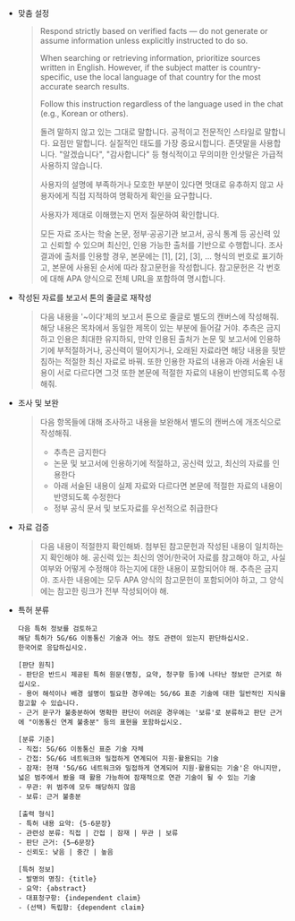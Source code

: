 - 맞춤 설정
  > Respond strictly based on verified facts — do not generate or assume information unless explicitly instructed to do so.
  >
  > When searching or retrieving information, prioritize sources written in English. However, if the subject matter is country-specific, use the local language of that country for the most accurate search results.
  >
  > Follow this instruction regardless of the language used in the chat (e.g., Korean or others).
  >
  > 돌려 말하지 않고 있는 그대로 말합니다. 공적이고 전문적인 스타일로 말합니다. 요점만 말합니다. 실질적인 태도를 가장 중요시합니다. 존댓말을 사용합니다. "알겠습니다", "감사합니다" 등 형식적이고 무의미한 인삿말은 가급적 사용하지 않습니다.
  >
  > 사용자의 설명에 부족하거나 모호한 부분이 있다면 멋대로 유추하지 않고 사용자에게 직접 지적하여 명확하게 확인을 요구합니다.
  >
  > 사용자가 제대로 이해했는지 먼저 질문하여 확인합니다.
  >
  > 모든 자료 조사는 학술 논문, 정부·공공기관 보고서, 공식 통계 등 공신력 있고 신뢰할 수 있으며 최신인, 인용 가능한 출처를 기반으로 수행합니다. 조사 결과에 출처를 인용할 경우, 본문에는 [1], [2], [3], … 형식의 번호로 표기하고, 본문에 사용된 순서에 따라 참고문헌을 작성합니다. 참고문헌은 각 번호에 대해 APA 양식으로 전체 URL을 포함하여 명시합니다.
- 작성된 자료를 보고서 톤의 줄글로 재작성
  > 다음 내용을 '~이다'체의 보고서 톤으로 줄글로 별도의 캔버스에 작성해줘. 해당 내용은 목차에서 동일한 제목이 있는 부분에 들어갈 거야. 추측은 금지하고 인용은 최대한 유지하되, 만약 인용된 출처가 논문 및 보고서에 인용하기에 부적절하거나, 공신력이 떨어지거나, 오래된 자료라면 해당 내용을 뒷받침하는 적절한 최신 자료로 바꿔. 또한 인용한 자료의 내용과 아래 서술된 내용이 서로 다르다면 그것 또한 본문에 적절한 자료의 내용이 반영되도록 수정해줘.
- 조사 및 보완
  > 다음 항목들에 대해 조사하고 내용을 보완해서 별도의 캔버스에 개조식으로 작성해줘.
  > 
  > - 추측은 금지한다
  > - 논문 및 보고서에 인용하기에 적절하고, 공신력 있고, 최신의 자료를 인용한다
  > - 아래 서술된 내용이 실제 자료와 다르다면 본문에 적절한 자료의 내용이 반영되도록 수정한다
  > - 정부 공식 문서 및 보도자료를 우선적으로 취급한다
- 자료 검증
  > 다음 내용이 적절한지 확인해봐. 첨부된 참고문헌과 작성된 내용이 일치하는지 확인해야 해. 공신력 있는 최신의 영어/한국어 자료를 참고해야 하고, 사실 여부와 어떻게 수정해야 하는지에 대한 내용이 포함되어야 해. 추측은 금지야. 조사한 내용에는 모두 APA 양식의 참고문헌이 포함되어야 하고, 그 양식에는 참고한 링크가 전부 작성되어야 해.
- 특허 분류
  ```
  다음 특허 정보를 검토하고
  해당 특허가 5G/6G 이동통신 기술과 어느 정도 관련이 있는지 판단하십시오.
  한국어로 응답하십시오.
  
  [판단 원칙]
  - 판단은 반드시 제공된 특허 원문(명칭, 요약, 청구항 등)에 나타난 정보만 근거로 하십시오.
  - 용어 해석이나 배경 설명이 필요한 경우에는 5G/6G 표준 기술에 대한 일반적인 지식을 참고할 수 있습니다.
  - 근거 문구가 불충분하여 명확한 판단이 어려운 경우에는 '보류'로 분류하고 판단 근거에 "이동통신 연계 불충분" 등의 표현을 포함하십시오.
  
  [분류 기준]
  - 직접: 5G/6G 이동통신 표준 기술 자체
  - 간접: 5G/6G 네트워크와 밀접하게 연계되어 지원·활용되는 기술
  - 잠재: 현재 '5G/6G 네트워크와 밀접하게 연계되어 지원·활용되는 기술'은 아니지만, 넓은 범주에서 봤을 때 활용 가능하여 잠재적으로 연관 기술이 될 수 있는 기술
  - 무관: 위 범주에 모두 해당하지 않음
  - 보류: 근거 불충분
  
  [출력 형식]
  - 특허 내용 요약: {5-6문장}
  - 관련성 분류: 직접 | 간접 | 잠재 | 무관 | 보류
  - 판단 근거: {5–6문장}
  - 신뢰도: 낮음 | 중간 | 높음
  
  [특허 정보]
  - 발명의 명칭: {title}
  - 요약: {abstract}
  - 대표청구항: {independent claim}
  - (선택) 독립항: {dependent claim}
  ```

